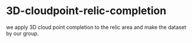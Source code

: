 # 3D-cloudpoint-relic-completion
we apply 3D cloud point completion to the relic area and make the dataset by our group.
